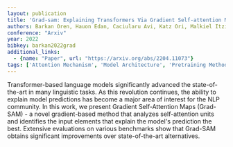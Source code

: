 ```yaml
---
layout: publication
title: 'Grad-sam: Explaining Transformers Via Gradient Self-attention Maps'
authors: Barkan Oren, Hauon Edan, Caciularu Avi, Katz Ori, Malkiel Itzik, Armstrong Omri, Koenigstein Noam
conference: "Arxiv"
year: 2022
bibkey: barkan2022grad
additional_links:
  - {name: "Paper", url: "https://arxiv.org/abs/2204.11073"}
tags: ['Attention Mechanism', 'Model Architecture', 'Pretraining Methods', 'Transformer']
---
```

Transformer-based language models significantly advanced the state-of-the-art in many linguistic tasks. As this revolution continues, the ability to explain model predictions has become a major area of interest for the NLP community. In this work, we present Gradient Self-Attention Maps (Grad-SAM) - a novel gradient-based method that analyzes self-attention units and identifies the input elements that explain the model's prediction the best. Extensive evaluations on various benchmarks show that Grad-SAM obtains significant improvements over state-of-the-art alternatives.
